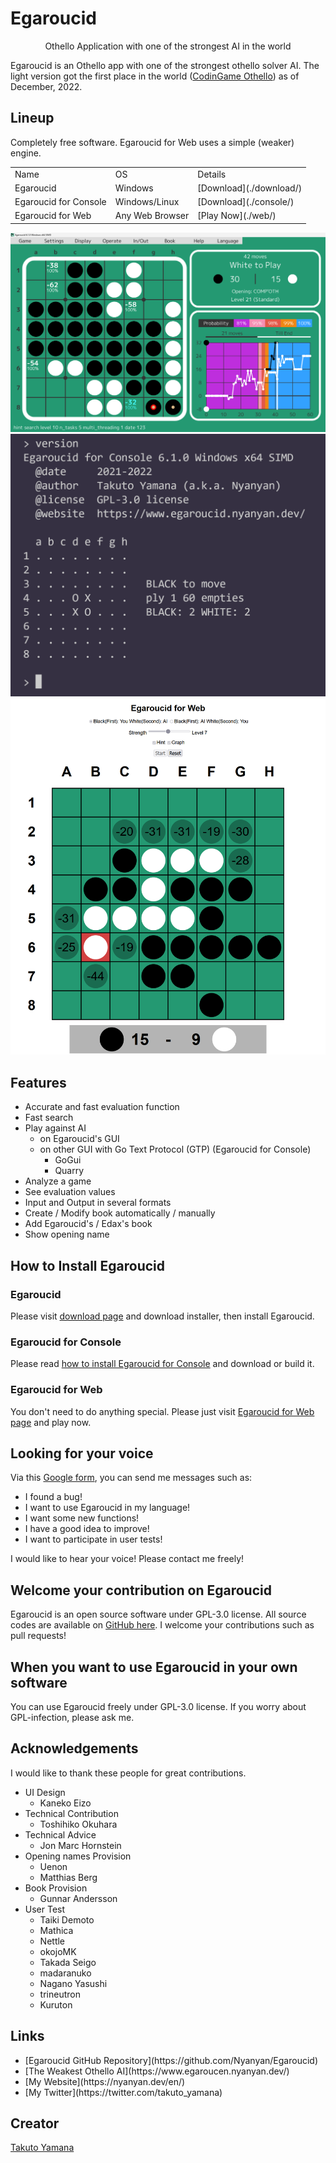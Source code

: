 # Egaroucid

<div style="text-align:center">Othello Application with one of the strongest AI in the world</div>





Egaroucid is an Othello app with one of the strongest othello solver AI. The light version got the first place in the world ([CodinGame Othello](https://www.codingame.com/multiplayer/bot-programming/othello-1)) as of December, 2022.



## Lineup

Completely free software. Egaroucid for Web uses a simple (weaker) engine.

<table>
    <tr>
        <td>Name</td>
        <td>OS</td>
        <td>Details</td>
    </tr>
    <tr>
        <td>Egaroucid</td>
        <td>Windows</td>
        <td>[Download](./download/)</td>
    </tr>
    <tr>
        <td>Egaroucid for Console</td>
        <td>Windows/Linux</td>
        <td>[Download](./console/)</td>
    </tr>
    <tr>
        <td>Egaroucid for Web</td>
        <td>Any Web Browser</td>
        <td>[Play Now](./web/)</td>
    </tr>
</table>




<div class="centering_box">
	<img class="pic2" src="img/egaroucid.png">
    <img class="pic2" src="img/egaroucid_for_console.png">
    <img class="pic2" src="img/egaroucid_for_web.png">
</div>



## Features

<ul>
    <li>Accurate and fast evaluation function</li>
    <li>Fast search</li>
    <li>Play against AI
        <ul>
            <li>on Egaroucid's GUI</li>
            <li>on other GUI with Go Text Protocol (GTP) (Egaroucid for Console)
				<ul>
                    <li>GoGui</li>
                    <li>Quarry</li>
                </ul>
            </li>
        </ul>
    </li>
    <li>Analyze a game</li>
    <li>See evaluation values</li>
    <li>Input and Output in several formats</li>
    <li>Create / Modify book automatically / manually</li>
    <li>Add Egaroucid's / Edax's book</li>
    <li>Show opening name</li>
</ul>



## How to Install Egaroucid

### Egaroucid

Please visit [download page](./download/) and download installer, then install Egaroucid.

### Egaroucid for Console

Please read [how to install Egaroucid for Console](./console/) and download or build it.

### Egaroucid for Web

You don't need to do anything special. Please just visit [Egaroucid for Web page](./web/) and play now.



## Looking for your voice

Via this [Google form](https://docs.google.com/forms/d/e/1FAIpQLSd6ML1T1fc707luPEefBXuImMnlM9cQP8j-YHKiSyFoS-8rmQ/viewform), you can send me messages such as:

<ul>
    <li>I found a bug!</li>
    <li>I want to use Egaroucid in my language!</li>
    <li>I want some new functions!</li>
    <li>I have a good idea to improve!</li>
    <li>I want to participate in user tests!</li>
</ul>

I would like to hear your voice! Please contact me freely!



## Welcome your contribution on Egaroucid

Egaroucid is an open source software under GPL-3.0 license. All source codes are available on [GitHub here](https://github.com/Nyanyan/Egaroucid). I welcome your contributions such as pull requests!



## When you want to use Egaroucid in your own software

You can use Egaroucid freely under GPL-3.0 license. If you worry about GPL-infection, please ask me.



## Acknowledgements

I would like to thank these people for great contributions.

<ul>
    <li>UI Design
        <ul>
            <li>Kaneko Eizo</li>
        </ul>
    </li>
    <li>Technical Contribution
        <ul>
            <li>Toshihiko Okuhara</li>
        </ul>
    </li>
    <li>Technical Advice
        <ul>
            <li>Jon Marc Hornstein</li>
        </ul>
    </li>
    <li>Opening names Provision
        <ul>
            <li>Uenon</li>
            <li>Matthias Berg</li>
        </ul>
    </li>
    <li>Book Provision
        <ul>
            <li>Gunnar Andersson</li>
        </ul>
    </li>
    <li>User Test
        <ul>
            <li>Taiki Demoto</li>
            <li>Mathica</li>
            <li>Nettle</li>
            <li>okojoMK</li>
            <li>Takada Seigo</li>
            <li>madaranuko</li>
            <li>Nagano Yasushi</li>
            <li>trineutron</li>
            <li>Kuruton</li>
        </ul>
    </li>
</ul>




## Links

<ul>
    <li>[Egaroucid GitHub Repository](https://github.com/Nyanyan/Egaroucid)</li>
	<li>[The Weakest Othello AI](https://www.egaroucen.nyanyan.dev/)</li>
    <li>[My Website](https://nyanyan.dev/en/)</li>
    <li>[My Twitter](https://twitter.com/takuto_yamana)</li>
</ul>




## Creator

[Takuto Yamana](https://nyanyan.dev/en/)

